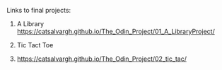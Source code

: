 Links to final projects:

1. A Library
https://catsalvargh.github.io/The_Odin_Project/01_A_LibraryProject/

3. Tic Tact Toe
4. https://catsalvargh.github.io/The_Odin_Project/02_tic_tac/
